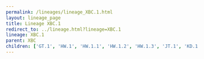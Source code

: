 ```yaml
---
permalink: /lineages/lineage_XBC.1.html
layout: lineage_page
title: Lineage XBC.1
redirect_to: ../lineage.html?lineage=XBC.1
lineage: XBC.1
parent: XBC
children: ['GT.1', 'HW.1', 'HW.1.1', 'HW.1.2', 'HW.1.3', 'JT.1', 'KD.1', 'KD.2', 'KD.3', 'KD.4', 'KD.5', 'XBC.1', 'XBC.1.1', 'XBC.1.1.1', 'XBC.1.1.2', 'XBC.1.2', 'XBC.1.2.1', 'XBC.1.3', 'XBC.1.3.1', 'XBC.1.4', 'XBC.1.5', 'XBC.1.6', 'XBC.1.6.1', 'XBC.1.6.2', 'XBC.1.6.3', 'XBC.1.6.4', 'XBC.1.6.5', 'XBC.1.6.6', 'XBC.1.7', 'XBC.1.7.1', 'XBC.1.7.2']
---
```

